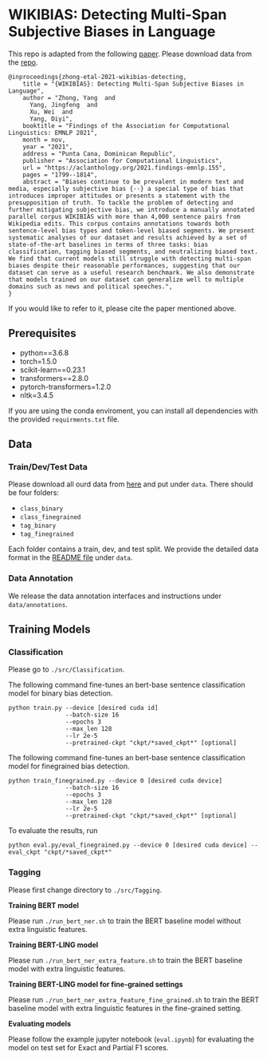 # WIKIBIAS: Detecting Multi-Span Subjective Biases in Language

This repo is adapted from the following [paper](https://github.com/cs329yangzhong/WIKIBIAS). Please download data from the [repo](https://github.com/cs329yangzhong/WIKIBIAS).

```
@inproceedings{zhong-etal-2021-wikibias-detecting,
    title = "{WIKIBIAS}: Detecting Multi-Span Subjective Biases in Language",
    author = "Zhong, Yang  and
      Yang, Jingfeng  and
      Xu, Wei  and
      Yang, Diyi",
    booktitle = "Findings of the Association for Computational Linguistics: EMNLP 2021",
    month = nov,
    year = "2021",
    address = "Punta Cana, Dominican Republic",
    publisher = "Association for Computational Linguistics",
    url = "https://aclanthology.org/2021.findings-emnlp.155",
    pages = "1799--1814",
    abstract = "Biases continue to be prevalent in modern text and media, especially subjective bias {--} a special type of bias that introduces improper attitudes or presents a statement with the presupposition of truth. To tackle the problem of detecting and further mitigating subjective bias, we introduce a manually annotated parallel corpus WIKIBIAS with more than 4,000 sentence pairs from Wikipedia edits. This corpus contains annotations towards both sentence-level bias types and token-level biased segments. We present systematic analyses of our dataset and results achieved by a set of state-of-the-art baselines in terms of three tasks: bias classification, tagging biased segments, and neutralizing biased text. We find that current models still struggle with detecting multi-span biases despite their reasonable performances, suggesting that our dataset can serve as a useful research benchmark. We also demonstrate that models trained on our dataset can generalize well to multiple domains such as news and political speeches.",
}
```
If you would like to refer to it, please cite the paper mentioned above.

## Prerequisites
- python==3.6.8
- torch=1.5.0
- scikit-learn==0.23.1
- transformers==2.8.0
- pytorch-transformers=1.2.0
- nltk=3.4.5

 If you are using the conda enviroment, you can install all dependencies with the provided ```requirments.txt``` file.

## Data

### Train/Dev/Test Data
Please download all ourd data from [here](https://drive.google.com/drive/folders/1dLKpaVktAojeQ7so1_Seao_e3iLQ-Egy?usp=sharing) and put under ```data```. There should be four folders:

 - ```class_binary```
 - ```class_finegrained```
 - ```tag_binary``` 
 - ```tag_finegrained```

Each folder contains a train, dev, and test split.  We provide the detailed data format in the [README file](data/README.md) under ```data```.

### Data Annotation
We release the data annotation interfaces and instructions under ```data/annotations```.

## Training Models

### Classification

Please go to ```./src/Classification```. 

The following command fine-tunes an bert-base sentence classification model for binary bias detection.
```
python train.py --device [desired cuda id] 
                --batch-size 16 
                --epochs 3 
                --max_len 128 
                --lr 2e-5
                --pretrained-ckpt "ckpt/*saved_ckpt*" [optional]
```

The following command fine-tunes an bert-base sentence classification model for finegrained bias detection.
```
python train_finegrained.py --device 0 [desired cuda device] 
                --batch-size 16 
                --epochs 3 
                --max_len 128 
                --lr 2e-5
                --pretrained-ckpt "ckpt/*saved_ckpt*" [optional]
```

To evaluate the results, run
```
python eval.py/eval_finegrained.py --device 0 [desired cuda device] --eval_ckpt "ckpt/*saved_ckpt*"
```

### Tagging 
Please first change directory to ```./src/Tagging```. 

**Training BERT model**

Please run ```./run_bert_ner.sh``` to train the BERT baseline model without extra linguistic features.

**Training BERT-LING model**

Please run ```./run_bert_ner_extra_feature.sh``` to train the BERT baseline model with extra linguistic features.

**Training BERT-LING model for fine-grained settings**

Please run ```./run_bert_ner_extra_feature_fine_grained.sh``` to train the BERT baseline model with extra linguistic features in the fine-grained setting.

**Evaluating models**

Please follow the example jupyter notebook (```eval.ipynb```) for evaluating the model on test set for Exact and Partial F1 scores.



